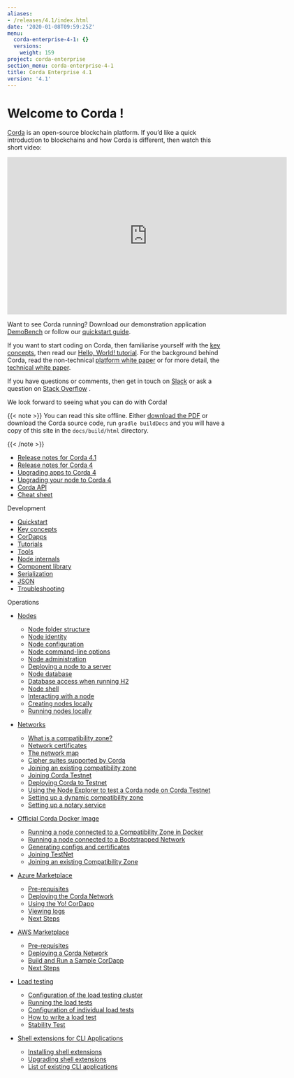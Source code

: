 ```yaml
---
aliases:
- /releases/4.1/index.html
date: '2020-01-08T09:59:25Z'
menu:
  corda-enterprise-4-1: {}
  versions:
    weight: 159
project: corda-enterprise
section_menu: corda-enterprise-4-1
title: Corda Enterprise 4.1
version: '4.1'
---
```



# Welcome to Corda !

[Corda](https://www.corda.net/) is an open-source blockchain platform. If you’d like a quick introduction to blockchains and how Corda is different, then watch this short video:

<embed>
<iframe src="https://player.vimeo.com/video/205410473" width="640" height="360" frameborder="0" webkitallowfullscreen="true" mozallowfullscreen="true" allowfullscreen="true"></iframe>


</embed>


Want to see Corda running? Download our demonstration application [DemoBench](https://www.corda.net/downloads/) or
follow our [quickstart guide](quickstart-index.md).

If you want to start coding on Corda, then familiarise yourself with the [key concepts](key-concepts.md), then read
our [Hello, World! tutorial](hello-world-introduction.md). For the background behind Corda, read the non-technical
[platform white paper](_static/corda-platform-whitepaper.pdf) or for more detail, the [technical white paper](_static/corda-technical-whitepaper.pdf).

If you have questions or comments, then get in touch on [Slack](https://slack.corda.net/) or ask a question on
[Stack Overflow](https://stackoverflow.com/questions/tagged/corda) .

We look forward to seeing what you can do with Corda!

{{< note >}}
You can read this site offline. Either [download the PDF](_static/corda-developer-site.pdf) or download the Corda source code, run `gradle buildDocs` and you will have
a copy of this site in the `docs/build/html` directory.

{{< /note >}}





* [Release notes for Corda 4.1](release-notes.md)
* [Release notes for Corda 4](release-notes.md#release-notes-for-corda-4)
* [Upgrading apps to Corda 4](app-upgrade-notes.md)
* [Upgrading your node to Corda 4](node-upgrade-notes.md)
* [Corda API](corda-api.md)
* [Cheat sheet](cheat-sheet.md)




Development

* [Quickstart](quickstart-index.md)
* [Key concepts](key-concepts.md)
* [CorDapps](building-a-cordapp-index.md)
* [Tutorials](tutorials-index.md)
* [Tools](tools-index.md)
* [Node internals](node-internals-index.md)
* [Component library](component-library-index.md)
* [Serialization](serialization-index.md)
* [JSON](json.md)
* [Troubleshooting](troubleshooting.md)




Operations

* [Nodes](corda-nodes-index.md)
    * [Node folder structure](node-structure.md)
    * [Node identity](node-naming.md)
    * [Node configuration](corda-configuration-file.md)
    * [Node command-line options](node-commandline.md)
    * [Node administration](node-administration.md)
    * [Deploying a node to a server](deploying-a-node.md)
    * [Node database](node-database.md)
    * [Database access when running H2](node-database-access-h2.md)
    * [Node shell](shell.md)
    * [Interacting with a node](clientrpc.md)
    * [Creating nodes locally](generating-a-node.md)
    * [Running nodes locally](running-a-node.md)


* [Networks](corda-networks-index.md)
    * [What is a compatibility zone?](compatibility-zones.md)
    * [Network certificates](permissioning.md)
    * [The network map](network-map.md)
    * [Cipher suites supported by Corda](cipher-suites.md)
    * [Joining an existing compatibility zone](joining-a-compatibility-zone.md)
    * [Joining Corda Testnet](corda-testnet-intro.md)
    * [Deploying Corda to Testnet](deploy-to-testnet-index.md)
    * [Using the Node Explorer to test a Corda node on Corda Testnet](testnet-explorer-corda.md)
    * [Setting up a dynamic compatibility zone](setting-up-a-dynamic-compatibility-zone.md)
    * [Setting up a notary service](running-a-notary.md)


* [Official Corda Docker Image](docker-image.md)
    * [Running a node connected to a Compatibility Zone in Docker](docker-image.md#running-a-node-connected-to-a-compatibility-zone-in-docker)
    * [Running a node connected to a Bootstrapped Network](docker-image.md#running-a-node-connected-to-a-bootstrapped-network)
    * [Generating configs and certificates](docker-image.md#generating-configs-and-certificates)
    * [Joining TestNet](docker-image.md#joining-testnet)
    * [Joining an existing Compatibility Zone](docker-image.md#joining-an-existing-compatibility-zone)


* [Azure Marketplace](azure-vm.md)
    * [Pre-requisites](azure-vm.md#pre-requisites)
    * [Deploying the Corda Network](azure-vm.md#deploying-the-corda-network)
    * [Using the Yo! CorDapp](azure-vm.md#using-the-yo-cordapp)
    * [Viewing logs](azure-vm.md#viewing-logs)
    * [Next Steps](azure-vm.md#next-steps)


* [AWS Marketplace](aws-vm.md)
    * [Pre-requisites](aws-vm.md#pre-requisites)
    * [Deploying a Corda Network](aws-vm.md#deploying-a-corda-network)
    * [Build and Run a Sample CorDapp](aws-vm.md#build-and-run-a-sample-cordapp)
    * [Next Steps](aws-vm.md#next-steps)


* [Load testing](loadtesting.md)
    * [Configuration of the load testing cluster](loadtesting.md#configuration-of-the-load-testing-cluster)
    * [Running the load tests](loadtesting.md#running-the-load-tests)
    * [Configuration of individual load tests](loadtesting.md#configuration-of-individual-load-tests)
    * [How to write a load test](loadtesting.md#how-to-write-a-load-test)
    * [Stability Test](loadtesting.md#stability-test)


* [Shell extensions for CLI Applications](cli-application-shell-extensions.md)
    * [Installing shell extensions](cli-application-shell-extensions.md#installing-shell-extensions)
    * [Upgrading shell extensions](cli-application-shell-extensions.md#upgrading-shell-extensions)
    * [List of existing CLI applications](cli-application-shell-extensions.md#list-of-existing-cli-applications)






